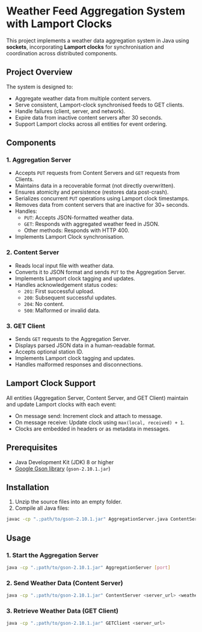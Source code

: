 # Weather Feed Aggregation System with Lamport Clocks

This project implements a weather data aggregation system in Java using **sockets**, incorporating **Lamport clocks** for synchronisation and coordination across distributed components.

## Project Overview

The system is designed to:

- Aggregate weather data from multiple content servers.
- Serve consistent, Lamport-clock synchronised feeds to GET clients.
- Handle failures (client, server, and network).
- Expire data from inactive content servers after 30 seconds.
- Support Lamport clocks across all entities for event ordering.

## Components

### 1. **Aggregation Server**
- Accepts `PUT` requests from Content Servers and `GET` requests from Clients.
- Maintains data in a recoverable format (not directly overwritten).
- Ensures atomicity and persistence (restores data post-crash).
- Serializes concurrent `PUT` operations using Lamport clock timestamps.
- Removes data from content servers that are inactive for 30+ seconds.
- Handles:
  - `PUT`: Accepts JSON-formatted weather data.
  - `GET`: Responds with aggregated weather feed in JSON.
  - Other methods: Responds with HTTP 400.
- Implements Lamport Clock synchronisation.

### 2. **Content Server**
- Reads local input file with weather data.
- Converts it to JSON format and sends `PUT` to the Aggregation Server.
- Implements Lamport clock tagging and updates.
- Handles acknowledgement status codes:
  - `201`: First successful upload.
  - `200`: Subsequent successful updates.
  - `204`: No content.
  - `500`: Malformed or invalid data.

### 3. **GET Client**
- Sends `GET` requests to the Aggregation Server.
- Displays parsed JSON data in a human-readable format.
- Accepts optional station ID.
- Implements Lamport clock tagging and updates.
- Handles malformed responses and disconnections.

## Lamport Clock Support
All entities (Aggregation Server, Content Server, and GET Client) maintain and update Lamport clocks with each event:
- On message send: Increment clock and attach to message.
- On message receive: Update clock using `max(local, received) + 1`.
- Clocks are embedded in headers or as metadata in messages.

## Prerequisites
- Java Development Kit (JDK) 8 or higher  
- [Google Gson library](https://github.com/google/gson) (`gson-2.10.1.jar`)

## Installation
1. Unzip the source files into an empty folder.  
2. Compile all Java files:
```bash
javac -cp ".;path/to/gson-2.10.1.jar" AggregationServer.java ContentServer.java GETClient.java JSONParser.java LamportClock.java WeatherData.java WeatherEntry.java
```

## Usage
### 1. Start the Aggregation Server
```bash
java -cp ".;path/to/gson-2.10.1.jar" AggregationServer [port]
```
### 2. Send Weather Data (Content Server)
```bash
java -cp ".;path/to/gson-2.10.1.jar" ContentServer <server_url> <weather_data_file>
```
### 3. Retrieve Weather Data (GET Client)
```bash
java -cp ".;path/to/gson-2.10.1.jar" GETClient <server_url>
```
